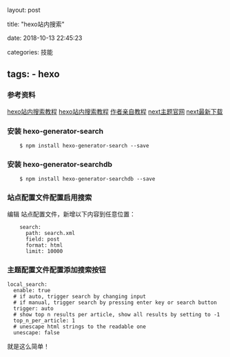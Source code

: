 layout: post

title: "hexo站内搜索"

date: 2018-10-13 22:45:23

categories: 技能

tags:
    - hexo
---

### 参考资料
[hexo站内搜索教程](https://www.ezlippi.com/blog/2017/02/hexo-search.html) 
[hexo站内搜索教程](https://15045120.github.io)
[作者亲自教程](http://www.hahack.com/codes/local-search-engine-for-hexo/)
[next主题官网](http://theme-next.iissnan.com/)
[next最新下载](https://github.com/theme-next/hexo-theme-next/releases)

### 安装 hexo-generator-search
```code
    $ npm install hexo-generator-search --save
```

### 安装 hexo-generator-searchdb
```code
	$ npm install hexo-generator-searchdb --save
```
### 站点配置文件配置启用搜索
编辑 站点配置文件，新增以下内容到任意位置：

```code
	search:
	  path: search.xml
	  field: post
	  format: html
	  limit: 10000
```

### 主题配置文件配置添加搜索按钮
```code
local_search:
  enable: true
  # if auto, trigger search by changing input
  # if manual, trigger search by pressing enter key or search button
  trigger: auto
  # show top n results per article, show all results by setting to -1
  top_n_per_article: 1
  # unescape html strings to the readable one
  unescape: false
 ```

就是这么简单！

<!--more-->

